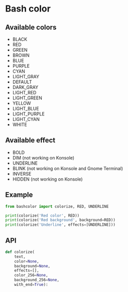 # Bash color

## Available colors

* BLACK
* RED
* GREEN
* BROWN
* BLUE
* PURPLE
* CYAN
* LIGHT_GRAY
* DEFAULT
* DARK_GRAY
* LIGHT_RED
* LIGHT_GREEN
* YELLOW
* LIGHT_BLUE
* LIGHT_PURPLE
* LIGHT_CYAN
* WHITE

## Available effect

* BOLD
* DIM  (not working on Konsole)
* UNDERLINE
* BLINK  (not working on Konsole and Gnome Terminal)
* INVERSE
* HIDDEN  (not working on Konsole)

## Example

```python
from bashcolor import colorize, RED, UNDERLINE

print(colorize('Red color', RED))
print(colorize('Red background', background=RED))
print(colorize('Underline', effects=[UNDERLINE]))
```

## API

```python
def colorize(
    text,
    color=None,
    background=None,
    effects=[],
    color_256=None,
    background_256=None,
    with_end=True):
```

